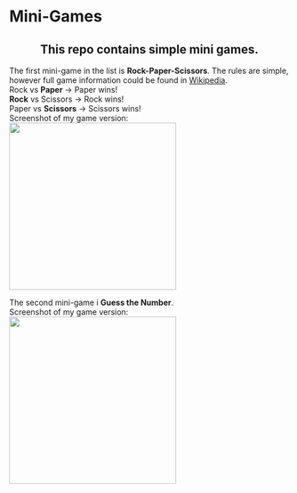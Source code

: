 # Mini-Games
<h2 align="center">This repo contains simple mini games.</h4>


The first mini-game in the list is **Rock-Paper-Scissors**. The rules are simple, however full game information could be found in [Wikipedia](https://en.wikipedia.org/wiki/Rock_paper_scissors).<br>
Rock vs **Paper** -> Paper wins!<br>
**Rock** vs Scissors -> Rock wins!<br>
Paper vs **Scissors** -> Scissors wins!<br>
Screenshot of my game version:<br>
<img src="https://user-images.githubusercontent.com/124160873/217379344-6c081a0d-ce54-457e-bfe6-485ade491d87.png" width = "300" height = "300"/><br>

The second mini-game i **Guess the Number**.<br>
Screenshot of my game version:<br>
<img src="https://user-images.githubusercontent.com/124160873/218448265-ab3ddd77-aa32-4866-86ab-e6ab5a1c6a8a.png" width = "300" height = "300"/><br>



